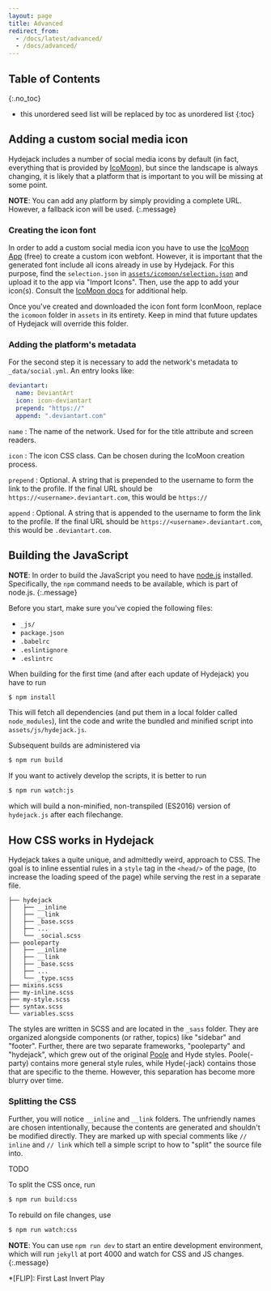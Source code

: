 ```yaml
---
layout: page
title: Advanced
redirect_from:
  - /docs/latest/advanced/
  - /docs/advanced/
---
```


## Table of Contents
{:.no_toc}
* this unordered seed list will be replaced by toc as unordered list
{:toc}

## Adding a custom social media icon
Hydejack includes a number of social media icons by default (in fact, everything that is provided by [IcoMoon](https://icomoon.io/)), but since the landscape is always changing, it is likely that a platform that is important to you will be missing at some point.

**NOTE**: You can add any platform by simply providing a complete URL. However, a fallback icon <span class="icon-link"></span> will be used.
{:.message}

### Creating the icon font
In order to add a custom social media icon you have to use the [IcoMoon App](https://icomoon.io/app/) (free) to create a custom icon webfont. However, it is important that the generated font include all icons already in use by Hydejack. For this purpose, find the `selection.json` in [`assets/icomoon/selection.json`](https://github.com/qwtel/hydejack/blob/v6/assets/icomoon/selection.json) and upload it to the app via "Import Icons".
Then, use the app to add your icon(s).
Consult the [IcoMoon docs](https://icomoon.io/#docs) for additional help.

Once you've created and downloaded the icon font form IconMoon, replace the `icomoon` folder in `assets` in its entirety. Keep in mind that future updates of Hydejack will override this folder.

### Adding the platform's metadata
For the second step it is necessary to add the network's metadata to `_data/social.yml`.
An entry looks like:

~~~yml
deviantart:
  name: DeviantArt
  icon: icon-deviantart
  prepend: "https://"
  append: ".deviantart.com"
~~~

`name`
: The name of the network. Used for for the title attribute and screen readers.

`icon`
: The icon CSS class. Can be chosen during the IcoMoon creation process.

`prepend`
: Optional. A string that is prepended to the username to form the link to the profile. If the final URL should be `https://<username>.deviantart.com`, this would be `https://`

`append`
: Optional. A string that is appended to the username to form the link to the profile. If the final URL should be `https://<username>.deviantart.com`, this would be `.deviantart.com`.

## Building the JavaScript
**NOTE**: In order to build the JavaScript you need to have [node.js](https://nodejs.org/en/) installed. Specifically, the `npm` command needs to be available, which is part of node.js.
{:.message}

Before you start, make sure you've copied the following files:
* `_js/`
* `package.json`
* `.babelrc`
* `.eslintignore`
* `.eslintrc`

When building for the first time (and after each update of Hydejack) you have to run

~~~bash
$ npm install
~~~

This will fetch all dependencies (and put them in a local folder called `node_modules`), lint the code and write the bundled and minified script into `assets/js/hydejack.js`.

Subsequent builds are administered via

~~~bash
$ npm run build
~~~

If you want to actively develop the scripts, it is better to run

~~~bash
$ npm run watch:js
~~~

which will build a non-minified, non-transpiled (ES2016) version of `hydejack.js` after each filechange.

## How CSS works in Hydejack
Hydejack takes a quite unique, and admittedly weird, approach to CSS.
The goal is to inline essential rules in a `style` tag in the `<head/>` of the page,
(to increase the loading speed of the page) while serving the rest in a separate file.

~~~
├── hydejack
│   ├── __inline
│   ├── __link
│   ├── _base.scss
│   ├── ...
│   └── _social.scss
├── pooleparty
│   ├── __inline
│   ├── __link
│   ├── _base.scss
│   ├── ...
│   └── _type.scss
├── mixins.scss
├── my-inline.scss
├── my-style.scss
├── syntax.scss
└── variables.scss
~~~

The styles are written in SCSS and are located in the `_sass` folder.
They are organized alongside components (or rather, topics) like "sidebar" and "footer".
Further, there are two separate frameworks, "pooleparty" and "hydejack",
which grew out of the original [Poole](http://getpoole.com/) and Hyde styles.
Poole(-party) contains more general style rules, while Hyde(-jack) contains those that are specific to the theme.
However, this separation has become more blurry over time.

### Splitting the CSS
Further, you will notice `__inline` and `__link` folders.
The unfriendly names are chosen intentionally, because the contents are generated and shouldn't be modified directly.
They are marked up with special comments like `// inline` and `// link`
which tell a simple script to how to "split" the source file into.

TODO

To split the CSS once, run

~~~bash
$ npm run build:css
~~~

To rebuild on file changes, use

~~~bash
$ npm run watch:css
~~~

**NOTE**: You can use `npm run dev` to start an entire development environment,
which will run `jekyll` at port 4000 and watch for CSS and JS changes.
{:.message}


*[FLIP]: First Last Invert Play
